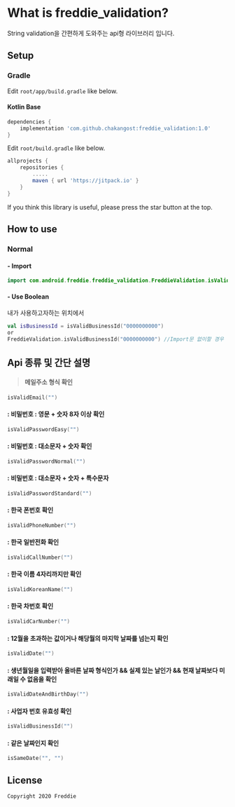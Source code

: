 # What is freddie_validation?

String validation을 간편하게 도와주는 api형 라이브러리 입니다.



## Setup


### Gradle

Edit `root/app/build.gradle` like below.

#### Kotlin Base
```gradle
dependencies {
    implementation 'com.github.chakangost:freddie_validation:1.0'
}
```

Edit `root/build.gradle` like below.
```gradle
allprojects {
    repositories {
        .....
        maven { url 'https://jitpack.io' }
    }
}
```

If you think this library is useful, please press the star button at the top.


## How to use

### Normal
#### - Import

```Kotlin
import com.android.freddie.freddie_validation.FreddieValidation.isValidBusinessId
```


#### - Use Boolean
내가 사용하고자하는 위치에서
```Kotlin
val isBusinessId = isValidBusinessId("0000000000")
or
FreddieValidation.isValidBusinessId("0000000000") //Import문 없이할 경우
```

## Api 종류 및 간단 설명

> #### 메일주소 형식 확인
```Kotlin
isValidEmail("")
```

#### : 비밀번호 : 영문 + 숫자 8자 이상 확인
```Kotlin
isValidPasswordEasy("")
```

#### : 비밀번호 : 대소문자 + 숫자 확인
```Kotlin
isValidPasswordNormal("")
```

#### : 비밀번호 : 대소문자 + 숫자 + 특수문자
```Kotlin
isValidPasswordStandard("")
```

#### : 한국 폰번호 확인
```Kotlin
isValidPhoneNumber("")
```

#### : 한국 일반전화 확인
```Kotlin
isValidCallNumber("")
```

#### : 한국 이름 4자리까지만 확인
```Kotlin
isValidKoreanName("")
```

#### : 한국 차번호 확인
```Kotlin
isValidCarNumber("")
```

#### : 12월을 초과하는 값이거나 해당월의 마지막 날짜를 넘는지 확인
```Kotlin
isValidDate("")
```

#### : 생년월일을 입력받아 올바른 날짜 형식인가 && 실제 있는 날인가 && 현재 날짜보다 미래일 수 없음을 확인
```Kotlin
isValidDateAndBirthDay("")
```

#### : 사업자 번호 유효성 확인
```Kotlin
isValidBusinessId("")
```

#### : 같은 날짜인지 확인
```Kotlin
isSameDate("", "")
```

## License 
 ```code
Copyright 2020 Freddie
```
